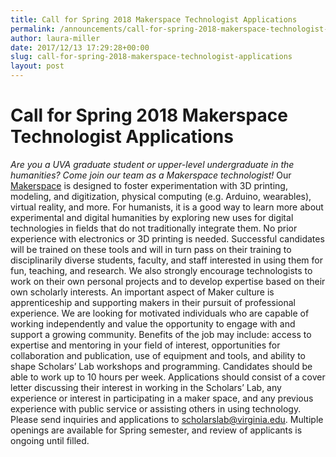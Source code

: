 ```yaml
---
title: Call for Spring 2018 Makerspace Technologist Applications
permalink: /announcements/call-for-spring-2018-makerspace-technologist-applications/
author: laura-miller
date: 2017/12/13 17:29:28+00:00
slug: call-for-spring-2018-makerspace-technologist-applications
layout: post
---
```


# Call for Spring 2018 Makerspace Technologist Applications

_Are you a UVA graduate student or upper-level undergraduate in the humanities? Come join our team as a Makerspace technologist!_ Our [Makerspace](/makerspace) is designed to foster experimentation with 3D printing, modeling, and digitization, physical computing (e.g. Arduino, wearables), virtual reality, and more. For humanists, it is a good way to learn more about experimental and digital humanities by exploring new uses for digital technologies in fields that do not traditionally integrate them. No prior experience with electronics or 3D printing is needed. Successful candidates will be trained on these tools and will in turn pass on their training to disciplinarily diverse students, faculty, and staff interested in using them for fun, teaching, and research. We also strongly encourage technologists to work on their own personal projects and to develop expertise based on their own scholarly interests. An important aspect of Maker culture is apprenticeship and supporting makers in their pursuit of professional experience. We are looking for motivated individuals who are capable of working independently and value the opportunity to engage with and support a growing community. Benefits of the job may include: access to expertise and mentoring in your field of interest, opportunities for collaboration and publication, use of equipment and tools, and ability to shape Scholars’ Lab workshops and programming. Candidates should be able to work up to 10 hours per week. Applications should consist of a cover letter discussing their interest in working in the Scholars’ Lab, any experience or interest in participating in a maker space, and any previous experience with public service or assisting others in using technology. Please send inquiries and applications to [scholarslab@virginia.edu](mailto:scholarslab@virginia.edu). Multiple openings are available for Spring semester, and review of applicants is ongoing until filled.